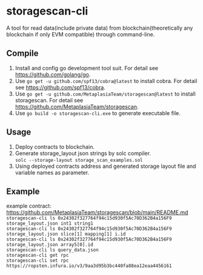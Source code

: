 # storagescan-cli
A tool for read data(include private data) from blockchain(theoretically any blockchain if only EVM compatible) through command-line.
## Compile
1. Install and config go development tool suit. For detail see https://github.com/golang/go.  
2. Use `go get -u github.com/spf13/cobra@latest` to install cobra. For detail see https://github.com/spf13/cobra.  
3. Use `go get -u github.com/MetaplasiaTeam/storagescan@latest` to install storagescan. For detail see https://github.com/MetaplasiaTeam/storagescan.  
4. Use `go build -o storagescan-cli.exe` to generate executable file.  
## Usage
1. Deploy contracts to blockchain.  
2. Generate storage_layout json strings by solc compiler.    
`solc --storage-layout storage_scan_examples.sol`
3. Using deployed contracts address and generated storage layout file and variable names as parameter.
## Example
example contract: https://github.com/MetaplasiaTeam/storagescan/blob/main/README.md
`storagescan-cli ls 0x24302f327764f94c15d930f5Ac70D362B4a156F9 storage_layout.json int1 string1`  
`storagescan-cli ls 0x24302f327764f94c15d930f5Ac70D362B4a156F9 storage_layout.json slice[1] mapping[1] i.id`  
`storagescan-cli ls 0x24302f327764f94c15d930f5Ac70D362B4a156F9 storage_layout.json array5[0].id`  
`storagescan-cli ls query_data.json`  
`storagescan-cli get rpc`  
`storagescan-cli set rpc https://ropsten.infura.io/v3/9aa3d95b3bc440fa88ea12eaa4456161`  
